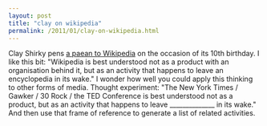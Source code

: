 ```yaml
---
layout: post
title: "clay on wikipedia"
permalink: /2011/01/clay-on-wikipedia.html
---
```


<p>Clay Shirky pens <a href="http://www.guardian.co.uk/commentisfree/2011/jan/14/wikipedia-unplanned-miracle-10-years" target="_self" title="Go read it.">a paean to Wikipedia</a> on the occasion of its 10th birthday. I like this bit: &quot;Wikipedia is best understood not as a product with an organisation behind it, but as an activity that happens to leave an encyclopedia in its wake.&quot; I wonder how well you could apply this thinking to other forms of media.&#0160;Thought experiment: &quot;The New York Times / Gawker / 30 Rock / the TED Conference is best understood not as a product, but as an activity that happens to leave ______________ in its wake.&quot; And then use that frame of reference to generate a list of related activities.</p>


